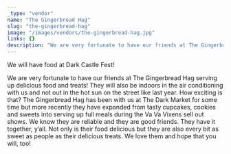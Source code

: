 ```yaml
---
_type: "vendor"
name: "The Gingerbread Hag"
slug: "the-gingerbread-hag"
image: "/images/vendors/the-gingerbread-hag.jpg"
links: {}
description: "We are very fortunate to have our friends at The Gingerbread Hag serving up delicious food and treats! They will also be indoors in the air conditioning with us and not out in the hot sun on the street like last year. How exciting is that? The Gingerbread Hag has been with us at The Dark Market for some time but more recently they have expanded from tasty cupcakes, cookies and sweets into serving up full meals during the Va Va Vixens sell out shows. We know they are reliable and they are good friends. They have it together, y’all. Not only is their food delicious but they are also every bit as sweet as people as their delicious treats. We love them and hope that you will, too!"
---
```


We will have food at Dark Castle Fest!

We are very fortunate to have our friends at The Gingerbread Hag serving up delicious food and treats! They will also be indoors in the air conditioning with us and not out in the hot sun on the street like last year. How exciting is that? The Gingerbread Hag has been with us at The Dark Market for some time but more recently they have expanded from tasty cupcakes, cookies and sweets into serving up full meals during the Va Va Vixens sell out shows. We know they are reliable and they are good friends. They have it together, y’all. Not only is their food delicious but they are also every bit as sweet as people as their delicious treats. We love them and hope that you will, too!
